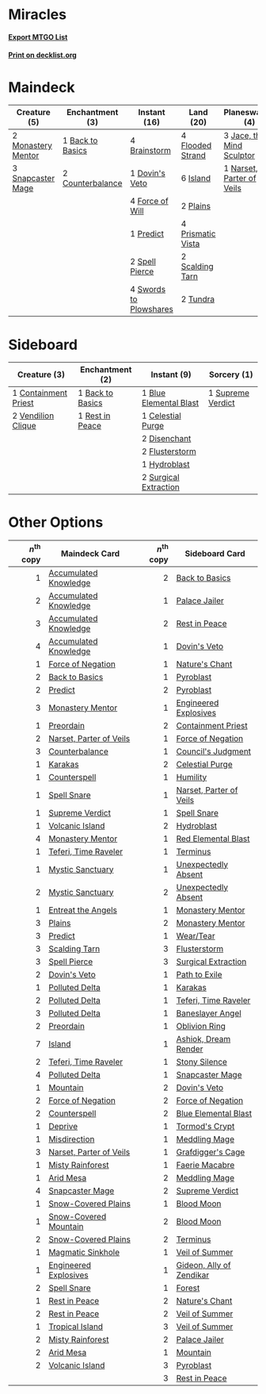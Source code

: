 # Miracles

#### [Export MTGO List](../collection/Miracles/Miracles.txt)
#### [Print on decklist.org](http://decklist.org/?deckmain=1%09Back%20to%20Basics%0A4%09Brainstorm%0A2%09Council's%20Judgment%0A2%09Counterbalance%0A1%09Dovin's%20Veto%0A4%09Flooded%20Strand%0A4%09Force%20of%20Will%0A6%09Island%0A3%09Jace,%20the%20Mind%20Sculptor%0A2%09Monastery%20Mentor%0A1%09Narset,%20Parter%20of%20Veils%0A2%09Plains%0A4%09Ponder%0A3%09Portent%0A1%09Predict%0A4%09Prismatic%20Vista%0A2%09Scalding%20Tarn%0A3%09Snapcaster%20Mage%0A2%09Spell%20Pierce%0A4%09Swords%20to%20Plowshares%0A3%09Terminus%0A2%09Tundra&deckside=1%09Back%20to%20Basics%0A1%09Blue%20Elemental%20Blast%0A1%09Celestial%20Purge%0A1%09Containment%20Priest%0A2%09Disenchant%0A2%09Flusterstorm%0A1%09Hydroblast%0A1%09Rest%20in%20Peace%0A1%09Supreme%20Verdict%0A2%09Surgical%20Extraction%0A2%09Vendilion%20Clique)
# Maindeck

|                                        Creature (5)                                         |                                      Enchantment (3)                                      |                                         Instant (16)                                         |                                         Land (20)                                          |                                          Planeswalker (4)                                          |                                         Sorcery (12)                                          |
|---------------------------------------------------------------------------------------------|-------------------------------------------------------------------------------------------|----------------------------------------------------------------------------------------------|--------------------------------------------------------------------------------------------|----------------------------------------------------------------------------------------------------|-----------------------------------------------------------------------------------------------|
|2 [Monastery Mentor](http://gatherer.wizards.com/Pages/Card/Details.aspx?multiverseid=391883)|1 [Back to Basics](http://gatherer.wizards.com/Pages/Card/Details.aspx?multiverseid=456642)|4 [Brainstorm](http://gatherer.wizards.com/Pages/Card/Details.aspx?multiverseid=3897)         |4 [Flooded Strand](http://gatherer.wizards.com/Pages/Card/Details.aspx?multiverseid=405098) |3 [Jace, the Mind Sculptor](http://gatherer.wizards.com/Pages/Card/Details.aspx?multiverseid=442051)|2 [Council's Judgment](http://gatherer.wizards.com/Pages/Card/Details.aspx?multiverseid=382239)|
|3 [Snapcaster Mage](http://gatherer.wizards.com/Pages/Card/Details.aspx?multiverseid=227676) |2 [Counterbalance](http://gatherer.wizards.com/Pages/Card/Details.aspx?multiverseid=121159)|1 [Dovin's Veto](http://gatherer.wizards.com/Pages/Card/Details.aspx?multiverseid=461120)     |6 [Island](http://gatherer.wizards.com/Pages/Card/Details.aspx?multiverseid=439857)         |1 [Narset, Parter of Veils](http://gatherer.wizards.com/Pages/Card/Details.aspx?multiverseid=460988)|4 [Ponder](http://gatherer.wizards.com/Pages/Card/Details.aspx?multiverseid=451051)            |
|                                                                                             |                                                                                           |4 [Force of Will](http://gatherer.wizards.com/Pages/Card/Details.aspx?multiverseid=3107)      |2 [Plains](http://gatherer.wizards.com/Pages/Card/Details.aspx?multiverseid=439856)         |                                                                                                    |3 [Portent](http://gatherer.wizards.com/Pages/Card/Details.aspx?multiverseid=3931)             |
|                                                                                             |                                                                                           |1 [Predict](http://gatherer.wizards.com/Pages/Card/Details.aspx?multiverseid=451053)          |4 [Prismatic Vista](http://gatherer.wizards.com/Pages/Card/Details.aspx?multiverseid=464193)|                                                                                                    |3 [Terminus](http://gatherer.wizards.com/Pages/Card/Details.aspx?multiverseid=262703)          |
|                                                                                             |                                                                                           |2 [Spell Pierce](http://gatherer.wizards.com/Pages/Card/Details.aspx?multiverseid=425876)     |2 [Scalding Tarn](http://gatherer.wizards.com/Pages/Card/Details.aspx?multiverseid=405107)  |                                                                                                    |                                                                                               |
|                                                                                             |                                                                                           |4 [Swords to Plowshares](http://gatherer.wizards.com/Pages/Card/Details.aspx?multiverseid=869)|2 [Tundra](http://gatherer.wizards.com/Pages/Card/Details.aspx?multiverseid=885)            |                                                                                                    |                                                                                               |


# Sideboard

|                                         Creature (3)                                          |                                      Enchantment (2)                                      |                                          Instant (9)                                           |                                        Sorcery (1)                                         |
|-----------------------------------------------------------------------------------------------|-------------------------------------------------------------------------------------------|------------------------------------------------------------------------------------------------|--------------------------------------------------------------------------------------------|
|1 [Containment Priest](http://gatherer.wizards.com/Pages/Card/Details.aspx?multiverseid=389470)|1 [Back to Basics](http://gatherer.wizards.com/Pages/Card/Details.aspx?multiverseid=456642)|1 [Blue Elemental Blast](http://gatherer.wizards.com/Pages/Card/Details.aspx?multiverseid=694)  |1 [Supreme Verdict](http://gatherer.wizards.com/Pages/Card/Details.aspx?multiverseid=438776)|
|2 [Vendilion Clique](http://gatherer.wizards.com/Pages/Card/Details.aspx?multiverseid=442065)  |1 [Rest in Peace](http://gatherer.wizards.com/Pages/Card/Details.aspx?multiverseid=442021) |1 [Celestial Purge](http://gatherer.wizards.com/Pages/Card/Details.aspx?multiverseid=183055)    |                                                                                            |
|                                                                                               |                                                                                           |2 [Disenchant](http://gatherer.wizards.com/Pages/Card/Details.aspx?multiverseid=847)            |                                                                                            |
|                                                                                               |                                                                                           |2 [Flusterstorm](http://gatherer.wizards.com/Pages/Card/Details.aspx?multiverseid=228255)       |                                                                                            |
|                                                                                               |                                                                                           |1 [Hydroblast](http://gatherer.wizards.com/Pages/Card/Details.aspx?multiverseid=3915)           |                                                                                            |
|                                                                                               |                                                                                           |2 [Surgical Extraction](http://gatherer.wizards.com/Pages/Card/Details.aspx?multiverseid=397706)|                                                                                            |


# Other Options

|*n*<sup>th</sup> copy|                                          Maindeck Card                                           |*n*<sup>th</sup> copy|                                          Sideboard Card                                           |
|--------------------:|--------------------------------------------------------------------------------------------------|--------------------:|---------------------------------------------------------------------------------------------------|
|                    1|[Accumulated Knowledge](http://gatherer.wizards.com/Pages/Card/Details.aspx?multiverseid=442029)  |                    2|[Back to Basics](http://gatherer.wizards.com/Pages/Card/Details.aspx?multiverseid=456642)          |
|                    2|[Accumulated Knowledge](http://gatherer.wizards.com/Pages/Card/Details.aspx?multiverseid=442029)  |                    1|[Palace Jailer](http://gatherer.wizards.com/Pages/Card/Details.aspx?multiverseid=416775)           |
|                    3|[Accumulated Knowledge](http://gatherer.wizards.com/Pages/Card/Details.aspx?multiverseid=442029)  |                    2|[Rest in Peace](http://gatherer.wizards.com/Pages/Card/Details.aspx?multiverseid=442021)           |
|                    4|[Accumulated Knowledge](http://gatherer.wizards.com/Pages/Card/Details.aspx?multiverseid=442029)  |                    1|[Dovin's Veto](http://gatherer.wizards.com/Pages/Card/Details.aspx?multiverseid=461120)            |
|                    1|[Force of Negation](http://gatherer.wizards.com/Pages/Card/Details.aspx?multiverseid=464001)      |                    1|[Nature's Chant](http://gatherer.wizards.com/Pages/Card/Details.aspx?multiverseid=464159)          |
|                    2|[Back to Basics](http://gatherer.wizards.com/Pages/Card/Details.aspx?multiverseid=456642)         |                    1|[Pyroblast](http://gatherer.wizards.com/Pages/Card/Details.aspx?multiverseid=4083)                 |
|                    2|[Predict](http://gatherer.wizards.com/Pages/Card/Details.aspx?multiverseid=451053)                |                    2|[Pyroblast](http://gatherer.wizards.com/Pages/Card/Details.aspx?multiverseid=4083)                 |
|                    3|[Monastery Mentor](http://gatherer.wizards.com/Pages/Card/Details.aspx?multiverseid=391883)       |                    1|[Engineered Explosives](http://gatherer.wizards.com/Pages/Card/Details.aspx?multiverseid=50139)    |
|                    1|[Preordain](http://gatherer.wizards.com/Pages/Card/Details.aspx?multiverseid=405347)              |                    2|[Containment Priest](http://gatherer.wizards.com/Pages/Card/Details.aspx?multiverseid=389470)      |
|                    2|[Narset, Parter of Veils](http://gatherer.wizards.com/Pages/Card/Details.aspx?multiverseid=460988)|                    1|[Force of Negation](http://gatherer.wizards.com/Pages/Card/Details.aspx?multiverseid=464001)       |
|                    3|[Counterbalance](http://gatherer.wizards.com/Pages/Card/Details.aspx?multiverseid=121159)         |                    1|[Council's Judgment](http://gatherer.wizards.com/Pages/Card/Details.aspx?multiverseid=382239)      |
|                    1|[Karakas](http://gatherer.wizards.com/Pages/Card/Details.aspx?multiverseid=413782)                |                    2|[Celestial Purge](http://gatherer.wizards.com/Pages/Card/Details.aspx?multiverseid=183055)         |
|                    1|[Counterspell](http://gatherer.wizards.com/Pages/Card/Details.aspx?multiverseid=699)              |                    1|[Humility](http://gatherer.wizards.com/Pages/Card/Details.aspx?multiverseid=4881)                  |
|                    1|[Spell Snare](http://gatherer.wizards.com/Pages/Card/Details.aspx?multiverseid=446100)            |                    1|[Narset, Parter of Veils](http://gatherer.wizards.com/Pages/Card/Details.aspx?multiverseid=460988) |
|                    1|[Supreme Verdict](http://gatherer.wizards.com/Pages/Card/Details.aspx?multiverseid=438776)        |                    1|[Spell Snare](http://gatherer.wizards.com/Pages/Card/Details.aspx?multiverseid=446100)             |
|                    1|[Volcanic Island](http://gatherer.wizards.com/Pages/Card/Details.aspx?multiverseid=887)           |                    2|[Hydroblast](http://gatherer.wizards.com/Pages/Card/Details.aspx?multiverseid=3915)                |
|                    4|[Monastery Mentor](http://gatherer.wizards.com/Pages/Card/Details.aspx?multiverseid=391883)       |                    1|[Red Elemental Blast](http://gatherer.wizards.com/Pages/Card/Details.aspx?multiverseid=814)        |
|                    1|[Teferi, Time Raveler](http://gatherer.wizards.com/Pages/Card/Details.aspx?multiverseid=461148)   |                    1|[Terminus](http://gatherer.wizards.com/Pages/Card/Details.aspx?multiverseid=262703)                |
|                    1|[Mystic Sanctuary](http://gatherer.wizards.com/Pages/Card/Details.aspx?multiverseid=473209)       |                    1|[Unexpectedly Absent](http://gatherer.wizards.com/Pages/Card/Details.aspx?multiverseid=376563)     |
|                    2|[Mystic Sanctuary](http://gatherer.wizards.com/Pages/Card/Details.aspx?multiverseid=473209)       |                    2|[Unexpectedly Absent](http://gatherer.wizards.com/Pages/Card/Details.aspx?multiverseid=376563)     |
|                    1|[Entreat the Angels](http://gatherer.wizards.com/Pages/Card/Details.aspx?multiverseid=247426)     |                    1|[Monastery Mentor](http://gatherer.wizards.com/Pages/Card/Details.aspx?multiverseid=391883)        |
|                    3|[Plains](http://gatherer.wizards.com/Pages/Card/Details.aspx?multiverseid=439856)                 |                    2|[Monastery Mentor](http://gatherer.wizards.com/Pages/Card/Details.aspx?multiverseid=391883)        |
|                    3|[Predict](http://gatherer.wizards.com/Pages/Card/Details.aspx?multiverseid=451053)                |                    1|[Wear/Tear](http://gatherer.wizards.com/Pages/Card/Details.aspx?multiverseid=368950)               |
|                    3|[Scalding Tarn](http://gatherer.wizards.com/Pages/Card/Details.aspx?multiverseid=405107)          |                    3|[Flusterstorm](http://gatherer.wizards.com/Pages/Card/Details.aspx?multiverseid=228255)            |
|                    3|[Spell Pierce](http://gatherer.wizards.com/Pages/Card/Details.aspx?multiverseid=425876)           |                    3|[Surgical Extraction](http://gatherer.wizards.com/Pages/Card/Details.aspx?multiverseid=397706)     |
|                    2|[Dovin's Veto](http://gatherer.wizards.com/Pages/Card/Details.aspx?multiverseid=461120)           |                    1|[Path to Exile](http://gatherer.wizards.com/Pages/Card/Details.aspx?multiverseid=220511)           |
|                    1|[Polluted Delta](http://gatherer.wizards.com/Pages/Card/Details.aspx?multiverseid=405104)         |                    1|[Karakas](http://gatherer.wizards.com/Pages/Card/Details.aspx?multiverseid=413782)                 |
|                    2|[Polluted Delta](http://gatherer.wizards.com/Pages/Card/Details.aspx?multiverseid=405104)         |                    1|[Teferi, Time Raveler](http://gatherer.wizards.com/Pages/Card/Details.aspx?multiverseid=461148)    |
|                    3|[Polluted Delta](http://gatherer.wizards.com/Pages/Card/Details.aspx?multiverseid=405104)         |                    1|[Baneslayer Angel](http://gatherer.wizards.com/Pages/Card/Details.aspx?multiverseid=191065)        |
|                    2|[Preordain](http://gatherer.wizards.com/Pages/Card/Details.aspx?multiverseid=405347)              |                    1|[Oblivion Ring](http://gatherer.wizards.com/Pages/Card/Details.aspx?multiverseid=174909)           |
|                    7|[Island](http://gatherer.wizards.com/Pages/Card/Details.aspx?multiverseid=439857)                 |                    1|[Ashiok, Dream Render](http://gatherer.wizards.com/Pages/Card/Details.aspx?multiverseid=461155)    |
|                    2|[Teferi, Time Raveler](http://gatherer.wizards.com/Pages/Card/Details.aspx?multiverseid=461148)   |                    1|[Stony Silence](http://gatherer.wizards.com/Pages/Card/Details.aspx?multiverseid=247425)           |
|                    4|[Polluted Delta](http://gatherer.wizards.com/Pages/Card/Details.aspx?multiverseid=405104)         |                    1|[Snapcaster Mage](http://gatherer.wizards.com/Pages/Card/Details.aspx?multiverseid=227676)         |
|                    1|[Mountain](http://gatherer.wizards.com/Pages/Card/Details.aspx?multiverseid=439859)               |                    2|[Dovin's Veto](http://gatherer.wizards.com/Pages/Card/Details.aspx?multiverseid=461120)            |
|                    2|[Force of Negation](http://gatherer.wizards.com/Pages/Card/Details.aspx?multiverseid=464001)      |                    2|[Force of Negation](http://gatherer.wizards.com/Pages/Card/Details.aspx?multiverseid=464001)       |
|                    2|[Counterspell](http://gatherer.wizards.com/Pages/Card/Details.aspx?multiverseid=699)              |                    2|[Blue Elemental Blast](http://gatherer.wizards.com/Pages/Card/Details.aspx?multiverseid=694)       |
|                    1|[Deprive](http://gatherer.wizards.com/Pages/Card/Details.aspx?multiverseid=193519)                |                    1|[Tormod's Crypt](http://gatherer.wizards.com/Pages/Card/Details.aspx?multiverseid=389723)          |
|                    1|[Misdirection](http://gatherer.wizards.com/Pages/Card/Details.aspx?multiverseid=382310)           |                    1|[Meddling Mage](http://gatherer.wizards.com/Pages/Card/Details.aspx?multiverseid=179547)           |
|                    3|[Narset, Parter of Veils](http://gatherer.wizards.com/Pages/Card/Details.aspx?multiverseid=460988)|                    1|[Grafdigger's Cage](http://gatherer.wizards.com/Pages/Card/Details.aspx?multiverseid=278452)       |
|                    1|[Misty Rainforest](http://gatherer.wizards.com/Pages/Card/Details.aspx?multiverseid=405102)       |                    1|[Faerie Macabre](http://gatherer.wizards.com/Pages/Card/Details.aspx?multiverseid=201822)          |
|                    1|[Arid Mesa](http://gatherer.wizards.com/Pages/Card/Details.aspx?multiverseid=405092)              |                    2|[Meddling Mage](http://gatherer.wizards.com/Pages/Card/Details.aspx?multiverseid=179547)           |
|                    4|[Snapcaster Mage](http://gatherer.wizards.com/Pages/Card/Details.aspx?multiverseid=227676)        |                    2|[Supreme Verdict](http://gatherer.wizards.com/Pages/Card/Details.aspx?multiverseid=438776)         |
|                    1|[Snow-Covered Plains](http://gatherer.wizards.com/Pages/Card/Details.aspx?multiverseid=121267)    |                    1|[Blood Moon](http://gatherer.wizards.com/Pages/Card/Details.aspx?multiverseid=45386)               |
|                    1|[Snow-Covered Mountain](http://gatherer.wizards.com/Pages/Card/Details.aspx?multiverseid=121233)  |                    2|[Blood Moon](http://gatherer.wizards.com/Pages/Card/Details.aspx?multiverseid=45386)               |
|                    2|[Snow-Covered Plains](http://gatherer.wizards.com/Pages/Card/Details.aspx?multiverseid=121267)    |                    2|[Terminus](http://gatherer.wizards.com/Pages/Card/Details.aspx?multiverseid=262703)                |
|                    1|[Magmatic Sinkhole](http://gatherer.wizards.com/Pages/Card/Details.aspx?multiverseid=464084)      |                    1|[Veil of Summer](http://gatherer.wizards.com/Pages/Card/Details.aspx?multiverseid=466952)          |
|                    1|[Engineered Explosives](http://gatherer.wizards.com/Pages/Card/Details.aspx?multiverseid=50139)   |                    1|[Gideon, Ally of Zendikar](http://gatherer.wizards.com/Pages/Card/Details.aspx?multiverseid=401897)|
|                    2|[Spell Snare](http://gatherer.wizards.com/Pages/Card/Details.aspx?multiverseid=446100)            |                    1|[Forest](http://gatherer.wizards.com/Pages/Card/Details.aspx?multiverseid=439860)                  |
|                    1|[Rest in Peace](http://gatherer.wizards.com/Pages/Card/Details.aspx?multiverseid=442021)          |                    2|[Nature's Chant](http://gatherer.wizards.com/Pages/Card/Details.aspx?multiverseid=464159)          |
|                    2|[Rest in Peace](http://gatherer.wizards.com/Pages/Card/Details.aspx?multiverseid=442021)          |                    2|[Veil of Summer](http://gatherer.wizards.com/Pages/Card/Details.aspx?multiverseid=466952)          |
|                    1|[Tropical Island](http://gatherer.wizards.com/Pages/Card/Details.aspx?multiverseid=884)           |                    3|[Veil of Summer](http://gatherer.wizards.com/Pages/Card/Details.aspx?multiverseid=466952)          |
|                    2|[Misty Rainforest](http://gatherer.wizards.com/Pages/Card/Details.aspx?multiverseid=405102)       |                    2|[Palace Jailer](http://gatherer.wizards.com/Pages/Card/Details.aspx?multiverseid=416775)           |
|                    2|[Arid Mesa](http://gatherer.wizards.com/Pages/Card/Details.aspx?multiverseid=405092)              |                    1|[Mountain](http://gatherer.wizards.com/Pages/Card/Details.aspx?multiverseid=439859)                |
|                    2|[Volcanic Island](http://gatherer.wizards.com/Pages/Card/Details.aspx?multiverseid=887)           |                    3|[Pyroblast](http://gatherer.wizards.com/Pages/Card/Details.aspx?multiverseid=4083)                 |
|                     |                                                                                                  |                    3|[Rest in Peace](http://gatherer.wizards.com/Pages/Card/Details.aspx?multiverseid=442021)           |

